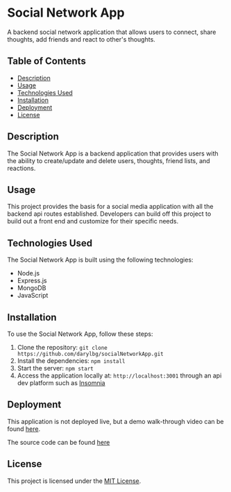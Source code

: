 # Social Network App

A backend social network application that allows users to connect, share thoughts, add friends and react to other's thoughts.

## Table of Contents
- [Description](#description)
- [Usage](#usage)
- [Technologies Used](#technologies-used)
- [Installation](#installation)
- [Deployment](#deployment)
- [License](#license)

## Description

The Social Network App is a backend application that provides users with the ability to create/update and delete users, thoughts, friend lists, and reactions.

## Usage

This project provides the basis for a social media application with all the backend api routes established. Developers can build off this project to build out a front end and customize for their specific needs.

## Technologies Used

The Social Network App is built using the following technologies:

- Node.js
- Express.js
- MongoDB
- JavaScript

## Installation

To use the Social Network App, follow these steps:
1. Clone the repository: `git clone https://github.com/darylbg/socialNetworkApp.git`
2. Install the dependencies: `npm install`
3. Start the server: `npm start`
4. Access the application locally at: `http://localhost:3001` through an api dev platform such as [Insomnia](https://insomnia.rest/)


## Deployment

This application is not deployed live, but a demo walk-through video can be found [here]().

The source code can be found [here](https://github.com/darylbg/socialNetworkApp)

## License

This project is licensed under the [MIT License](LICENSE).

